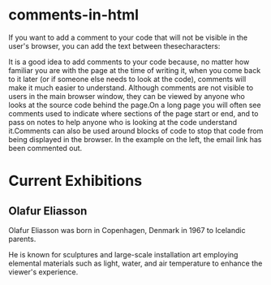 # comments-in-html

<!-- -->
If you want to add a comment to your code that will not be visible in the user's browser, you can add the text between thesecharacters:
<!-- comment goes here -->
It is a good idea to add comments to your code because, no matter how familiar you are with the page at the time of writing it, when you come back to it later (or if someone 
else needs to look at the code), comments will make it much easier to understand. Although comments are not visible to users in the main browser window, they can be viewed by anyone who looks at the source code behind the page.On a long page you will often see comments used to indicate where sections of the page start or end, and to pass on notes to 
help anyone who is looking at the code understand it.Comments can also be used around blocks of code to stop that code from being displayed in the browser. In the example on 
the left, the email link has been commented out.

<!-- start of introduction -->
<h1>Current Exhibitions</h1>
<h2>Olafur Eliasson</h2>
<!-- end of introduction -->
<!-- start of main text -->
<p>Olafur Eliasson was born in Copenhagen, Denmark
 in 1967 to Icelandic parents.</p>
<p>He is known for sculptures and large-scale
 installation art employing elemental materials 
 such as light, water, and air temperature to 
 enhance the viewer's experience.</p>
<!-- end of main text -->
<!--
<a href="mailto:info@example.org">Contact</a>
-->
